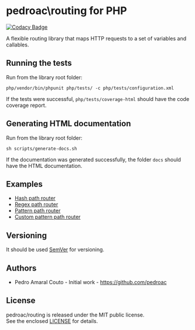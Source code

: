 # pedroac\routing for PHP

[![Codacy Badge](https://api.codacy.com/project/badge/Grade/626ac4d19104499d88692b7e1232ae3b)](https://app.codacy.com/app/pedroac/routing4php?utm_source=github.com&utm_medium=referral&utm_content=pedroac/routing4php&utm_campaign=badger)

A flexible routing library that maps HTTP requests to a set of variables and callables.

## Running the tests

Run from the library root folder:

`php/vendor/bin/phpunit php/tests/ -c php/tests/configuration.xml`

If the tests were successful, `php/tests/coverage-html` should have the code coverage report.

## Generating HTML documentation

Run from the library root folder:

`sh scripts/generate-docs.sh`

If the documentation was generated successfully, the folder `docs` should have the HTML documentation.

## Examples

- [Hash path router](php/examples/hash-path-router.php)
- [Regex path router](php/examples/regex-path-router.php)
- [Pattern path router](php/examples/pattern-path-router.php)
- [Custom pattern path router](php/examples/custom-pattern-path-router.php)

## Versioning

It should be used [SemVer](http://semver.org/) for versioning.

## Authors

- Pedro Amaral Couto - Initial work - https://github.com/pedroac

## License

pedroac/routing is released under the MIT public license.  
See the enclosed [LICENSE](LICENSE) for details.

